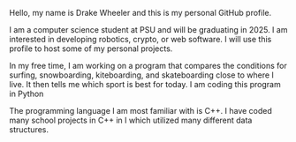 Hello, my name is Drake Wheeler and this is my personal GitHub profile.

I am a computer science student at PSU and will be graduating in 2025. I am interested in developing robotics, crypto, or web software. I will use this profile to host some of my personal projects.

In my free time, I am working on a program that compares the conditions for surfing, snowboarding, kiteboarding, and skateboarding close to where I live. It then tells me which sport is best for today. 
I am coding this program in Python

The programming language I am most familiar with is C++. I have coded many school projects in C++ in I which utilized many different data structures. 

